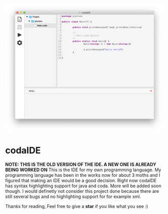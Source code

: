 ![preview](https://github.com/Dominilk/coda-ide/raw/master/imgs/preview.png "Preview")
# codaIDE
**NOTE: THIS IS THE OLD VERSION OF THE IDE. A NEW ONE IS ALREADY BEING WORKED ON**
This is the IDE for my own programming language.
My programming language has been in the works now for about 3 moths and I figured that
making an IDE would be a good decision. Right now codaIDE has syntax highlighting support for 
java and coda. More will be added soon though. I would definetly not consider this project
done because there are still several bugs and no highlighting support for for example xml.

Thanks for reading,
Feel free to give a **star** if you like what you see :)
